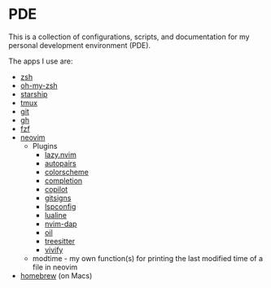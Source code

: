 PDE
===
This is a collection of configurations, scripts, and documentation for my
personal development environment (PDE). 

The apps I use are:

- [zsh](https://www.zsh.org/)
- [oh-my-zsh](https://ohmyz.sh/)
- [starship](https://starship.rs/)
- [tmux](https://github.com/tmux/tmux/wiki)
- [git](https://git-scm.com/)
- [gh](https://cli.github.com/)
- [fzf](https://cli.github.com/)
- [neovim](https://neovim.io/)
  - Plugins
    - [lazy.nvim](https://github.com/folke/lazy.nvim)
    - [autopairs](https://github.com/windwp/nvim-autopairs)
    - [colorscheme](https://github.com/topics/neovim-colorscheme)
    - [completion](https://github.com/hrsh7th/nvim-cmp)
    - [copilot](https://github.com/github/copilot.vim)
    - [gitsigns](https://lewis6991/gitsigns.nvim)
    - [lspconfig](https://github.com/neovim/nvim-lspconfig)
    - [lualine](https://https://github.com/nvim-lualine/lualine.nvim)
    - [nvim-dap](https://github.com/mfussenegger/nvim-dap)
    - [oil](https://github.com/stevearc/oil.nvim)
    - [treesitter](https://github.com/nvim-treesitter/nvim-treesitter)
    - [vivify](https://github.com/jannis-baum/vivify.vim)
  - modtime - my own function(s) for printing the last modified time of a file
    in neovim
- [homebrew](https://brew.sh/) (on Macs)
